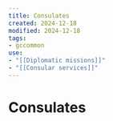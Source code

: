 ```yaml
---
title: Consulates
created: 2024-12-18
modified: 2024-12-18
tags:
- gccommon
use:
- "[[Diplomatic missions]]"
- "[[Consular services]]"
---
```

# Consulates
